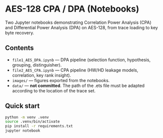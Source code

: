 # AES-128 CPA / DPA (Notebooks)

Two Jupyter notebooks demonstrating Correlation Power Analysis (CPA) and Differential Power Analysis (DPA) on AES-128, from trace loading to key byte recovery.

## Contents
- `file1_AES_DPA.ipynb` — DPA pipeline (selection function, hypothesis, grouping, distinguisher).
- `file2_AES_CPA.ipynb` — CPA pipeline (HW/HD leakage models, correlation, key rank insight).
- `images/` — figures exported from the notebooks.
- `data/` — **not committed**. The path of the .ets file must be adapted according to the location of the trace set.

## Quick start
```bash
python -m venv .venv
source .venv/bin/activate
pip install -r requirements.txt
jupyter notebook

